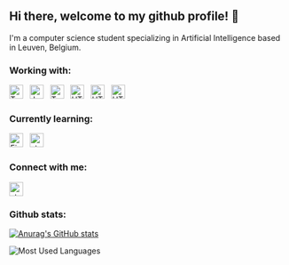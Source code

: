 ## Hi there, welcome to my github profile! 👋

I'm a computer science student specializing in Artificial Intelligence based in Leuven, Belgium. <br/>


### Working with:

<a name="learning-now"></a>

[<img src="https://img.shields.io/badge/Python-3776AB?style=for-the-badge&logo=python&logoColor=white" alt="TypeScript logo" title="TypeScript" height="25" />][tech_tools_anchor]
&nbsp;
[<img src="https://img.shields.io/badge/JavaScript-F7DF1E?style=for-the-badge&logo=javascript&logoColor=black" alt="JavaScript logo" title="JavaScript" height="25" />][tech_tools_anchor]
&nbsp;
[<img src="https://img.shields.io/badge/TypeScript-007ACC?style=for-the-badge&logo=typescript&logoColor=white" alt="TypeScript logo" title="TypeScript" height="25" />][tech_tools_anchor]
&nbsp;
[<img src="https://img.shields.io/badge/Java-ED8B00?style=for-the-badge&logo=java&logoColor=white" alt="HTML5 logo" title="HTML5" height="25" />][tech_tools_anchor]
&nbsp;
[<img src="https://img.shields.io/badge/C%23-239120?style=for-the-badge&logo=c-sharp&logoColor=white" alt="HTML5 logo" title="HTML5" height="25" />][tech_tools_anchor]
&nbsp;
[<img src="https://img.shields.io/badge/Microsoft_Azure-0089D6?style=for-the-badge&logo=microsoft-azure&logoColor=white" alt="HTML5 logo" title="HTML5" height="25" />][tech_tools_anchor]

<a name="learning-next"></a>

### Currently learning:

[<img src="https://img.shields.io/badge/Rust-000000?style=for-the-badge&logo=rust&logoColor=white" alt="Firebase logo" title="Firebase" height="25" />][learning_now_anchor]
&nbsp;
[<img src="https://img.shields.io/badge/C%2B%2B-00599C?style=for-the-badge&logo=c%2B%2B&logoColor=white" alt="styled-components logo" title="styled-components" height="25" />][learning_now_anchor]


[tech_tools_anchor]: #bonjour--
[learning_now_anchor]: #learning-now
[learning_next_anchor]: #learning-next

### Connect with me:
[<img src="https://img.shields.io/badge/LinkedIn-0077B5?style=for-the-badge&logo=linkedin&logoColor=white" alt="styled-components logo" title="styled-components" height="25" />][learning_now_anchor]



### Github stats:

[![Anurag's GitHub stats](https://github-readme-stats.vercel.app/api?username=SebastienRaeymaekers)](https://github.com/anuraghazra/github-readme-stats)

![Most Used Languages](https://github-readme-stats.vercel.app/api/top-langs/?username=SebastienRaeymaekers&layout=compact&langs_count=8)

<!---
https://dev.to/envoy_/150-badges-for-github-pnk
-->
